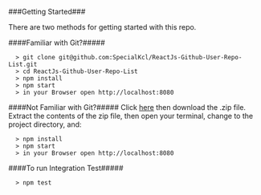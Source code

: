 
###Getting Started###

There are two methods for getting started with this repo.

####Familiar with Git?#####

```
  > git clone git@github.com:SpecialKcl/ReactJs-Github-User-Repo-List.git
  > cd ReactJs-Github-User-Repo-List
  > npm install
  > npm start
  > in your Browser open http://localhost:8080
```

####Not Familiar with Git?#####
Click [here](https://github.com/SpecialKcl/ReactJs-Github-User-Repo-List) then download the .zip file.  Extract the contents of the zip file, then open your terminal, change to the project directory, and:

```
  > npm install
  > npm start
  > in your Browser open http://localhost:8080
```

####To run Integration Test#####
```
  > npm test
```
